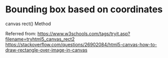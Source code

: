 # Bounding box based on coordinates       
canvas rect() Method     


Referred from: https://www.w3schools.com/tags/tryit.asp?filename=tryhtml5_canvas_rect2    
https://stackoverflow.com/questions/26902084/html5-canvas-how-to-draw-rectangle-over-image-in-canvas    
